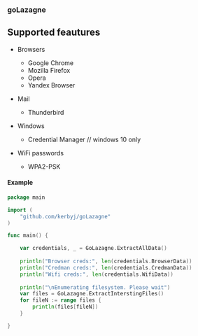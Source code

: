 ### goLazagne

## Supported feautures

* Browsers
	* Google Chrome 
	* Mozilla Firefox 
	* Opera
	* Yandex Browser

* Mail
    * Thunderbird

* Windows
    * Credential Manager // windows 10 only

* WiFi passwords
	* WPA2-PSK

#### Example

```go
package main

import (
    "github.com/kerbyj/goLazagne"
)

func main() {

    var credentials, _ = GoLazagne.ExtractAllData()
    
    println("Browser creds:", len(credentials.BrowserData))
    println("Credman creds:", len(credentials.CredmanData))
    println("Wifi creds:", len(credentials.WifiData))
    
    println("\nEnumerating filesystem. Please wait")
    var files = GoLazagne.ExtractInterstingFiles()
    for fileN := range files {
        println(files[fileN])
    }

}
```
